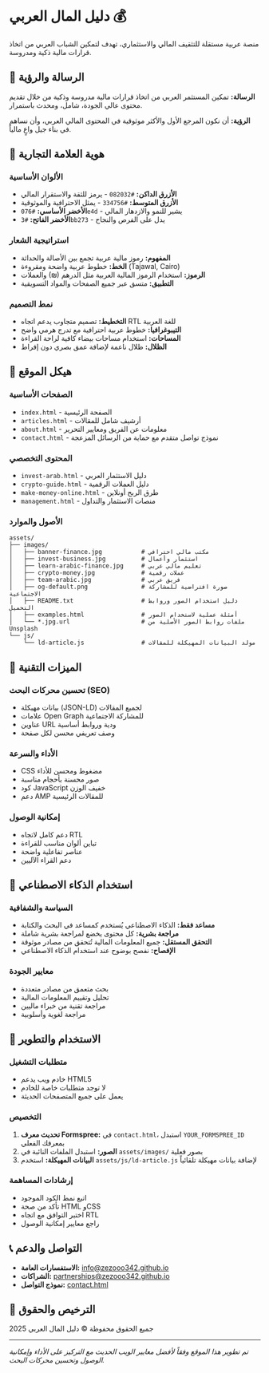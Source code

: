 # دليل المال العربي 💰

منصة عربية مستقلة للتثقيف المالي والاستثماري، تهدف لتمكين الشباب العربي من اتخاذ قرارات مالية ذكية ومدروسة.

## 🎯 الرسالة والرؤية

**الرسالة:** تمكين المستثمر العربي من اتخاذ قرارات مالية مدروسة وذكية من خلال تقديم محتوى عالي الجودة، شامل، ومحدث باستمرار.

**الرؤية:** أن نكون المرجع الأول والأكثر موثوقية في المحتوى المالي العربي، وأن نساهم في بناء جيل واعٍ مالياً.

## 🎨 هوية العلامة التجارية

### الألوان الأساسية
- **الأزرق الداكن:** `#082032` - يرمز للثقة والاستقرار المالي
- **الأزرق المتوسط:** `#334756` - يمثل الاحترافية والموثوقية
- **الأخضر الأساسي:** `#076e4d` - يشير للنمو والازدهار المالي
- **الأخضر الفاتح:** `#3bb273` - يدل على الفرص والنجاح

### استراتيجية الشعار
- **المفهوم:** رموز مالية عربية تجمع بين الأصالة والحداثة
- **الخط:** خطوط عربية واضحة ومقروءة (Tajawal, Cairo)
- **الرموز:** استخدام الرموز المالية العربية مثل الدرهم (₪) والعملات
- **التطبيق:** متسق عبر جميع الصفحات والمواد التسويقية

### نمط التصميم
- **التخطيط:** تصميم متجاوب يدعم اتجاه RTL للغة العربية
- **التيبوغرافيا:** خطوط عربية احترافية مع تدرج هرمي واضح
- **المساحات:** استخدام مساحات بيضاء كافية لراحة القراءة
- **الظلال:** ظلال ناعمة لإضافة عمق بصري دون إفراط

## 📁 هيكل الموقع

### الصفحات الأساسية
- `index.html` - الصفحة الرئيسية
- `articles.html` - أرشيف شامل للمقالات
- `about.html` - معلومات عن الفريق ومعايير التحرير
- `contact.html` - نموذج تواصل متقدم مع حماية من الرسائل المزعجة

### المحتوى التخصصي
- `invest-arab.html` - دليل الاستثمار العربي
- `crypto-guide.html` - دليل العملات الرقمية
- `make-money-online.html` - طرق الربح أونلاين
- `management.html` - منصات الاستثمار والتداول

### الأصول والموارد
```
assets/
├── images/
│   ├── banner-finance.jpg           # مكتب مالي احترافي
│   ├── invest-business.jpg          # استثمار وأعمال
│   ├── learn-arabic-finance.jpg     # تعليم مالي عربي
│   ├── crypto-money.jpg             # عملات رقمية
│   ├── team-arabic.jpg              # فريق عربي
│   ├── og-default.png               # صورة افتراضية للمشاركة الاجتماعية
│   ├── README.txt                   # دليل استخدام الصور وروابط التحميل
│   ├── examples.html                # أمثلة عملية لاستخدام الصور
│   └── *.jpg.url                    # ملفات روابط الصور الأصلية من Unsplash
└── js/
    └── ld-article.js                # مولد البيانات المهيكلة للمقالات
```

## 🔧 الميزات التقنية

### تحسين محركات البحث (SEO)
- بيانات مهيكلة (JSON-LD) لجميع المقالات
- علامات Open Graph للمشاركة الاجتماعية
- عناوين URL ودية وروابط أساسية
- وصف تعريفي محسن لكل صفحة

### الأداء والسرعة
- CSS مضغوط ومحسن للأداء
- صور محسنة بأحجام مناسبة
- كود JavaScript خفيف الوزن
- دعم AMP للمقالات الرئيسية

### إمكانية الوصول
- دعم كامل لاتجاه RTL
- تباين ألوان مناسب للقراءة
- عناصر تفاعلية واضحة
- دعم القراء الآليين

## 🤖 استخدام الذكاء الاصطناعي

### السياسة والشفافية
- **مساعد فقط:** الذكاء الاصطناعي يُستخدم كمساعد في البحث والكتابة
- **مراجعة بشرية:** كل محتوى يخضع لمراجعة بشرية شاملة
- **التحقق المستقل:** جميع المعلومات المالية تُتحقق من مصادر موثوقة
- **الإفصاح:** نفصح بوضوح عند استخدام الذكاء الاصطناعي

### معايير الجودة
- بحث متعمق من مصادر متعددة
- تحليل وتقييم المعلومات المالية
- مراجعة تقنية من خبراء ماليين
- مراجعة لغوية وأسلوبية

## 🚀 الاستخدام والتطوير

### متطلبات التشغيل
- خادم ويب يدعم HTML5
- لا توجد متطلبات خاصة للخادم
- يعمل على جميع المتصفحات الحديثة

### التخصيص
1. **تحديث معرف Formspree:** في `contact.html`، استبدل `YOUR_FORMSPREE_ID` بمعرفك الفعلي
2. **الصور:** استبدل الملفات النائبة في `assets/images/` بصور فعلية
3. **البيانات المهيكلة:** استخدم `assets/js/ld-article.js` لإضافة بيانات مهيكلة تلقائياً

### إرشادات المساهمة
- اتبع نمط الكود الموجود
- تأكد من صحة HTML وCSS
- اختبر التوافق مع اتجاه RTL
- راجع معايير إمكانية الوصول

## 📞 التواصل والدعم

- **الاستفسارات العامة:** info@zezooo342.github.io
- **الشراكات:** partnerships@zezooo342.github.io
- **نموذج التواصل:** [contact.html](contact.html)

## 📄 الترخيص والحقوق

جميع الحقوق محفوظة © دليل المال العربي 2025

---

*تم تطوير هذا الموقع وفقاً لأفضل معايير الويب الحديث مع التركيز على الأداء وإمكانية الوصول وتحسين محركات البحث.*